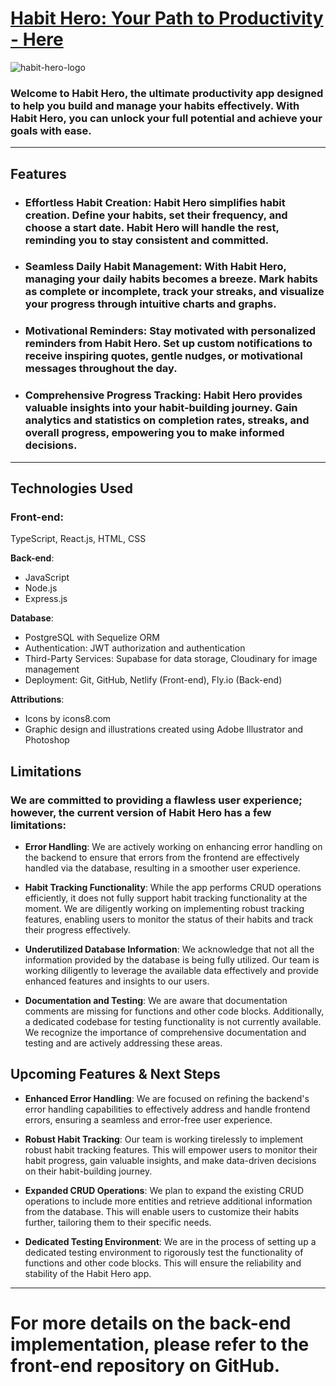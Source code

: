 # [Habit Hero: Your Path to Productivity - Here](https://habit-hero-musto.netlify.app/)

![habit-hero-logo](https://github.com/officialmusto/habit-hero-front/assets/98829614/601e1926-53c0-416c-8005-835ce4327530)

### Welcome to Habit Hero, the ultimate productivity app designed to help you build and manage your habits effectively. With Habit Hero, you can unlock your full potential and achieve your goals with ease.
---
## Features
- ### **Effortless Habit Creation**: Habit Hero simplifies habit creation. Define your habits, set their frequency, and choose a start date. Habit Hero will handle the rest, reminding you to stay consistent and committed.
- ### **Seamless Daily Habit Management**: With Habit Hero, managing your daily habits becomes a breeze. Mark habits as complete or incomplete, track your streaks, and visualize your progress through intuitive charts and graphs.
- ### **Motivational Reminders**: Stay motivated with personalized reminders from Habit Hero. Set up custom notifications to receive inspiring quotes, gentle nudges, or motivational messages throughout the day.
- ### **Comprehensive Progress Tracking**: Habit Hero provides valuable insights into your habit-building journey. Gain analytics and statistics on completion rates, streaks, and overall progress, empowering you to make informed decisions.
---
## Technologies Used
### **Front-end**: 
TypeScript, React.js, HTML, CSS

**Back-end**: 

- JavaScript
- Node.js
- Express.js

**Database**: 
- PostgreSQL with Sequelize ORM
- Authentication: JWT authorization and authentication
- Third-Party Services: Supabase for data storage, Cloudinary for image management
- Deployment: Git, GitHub, Netlify (Front-end), Fly.io (Back-end)

**Attributions**:
- Icons by icons8.com
- Graphic design and illustrations created using Adobe Illustrator and Photoshop

## Limitations
### We are committed to providing a flawless user experience; however, the current version of Habit Hero has a few limitations:

- **Error Handling**: 
We are actively working on enhancing error handling on the backend to ensure that errors from the frontend are effectively handled via the database, resulting in a smoother user experience.

- **Habit Tracking Functionality**: While the app performs CRUD operations efficiently, it does not fully support habit tracking functionality at the moment. We are diligently working on implementing robust tracking features, enabling users to monitor the status of their habits and track their progress effectively.

- **Underutilized Database Information**: We acknowledge that not all the information provided by the database is being fully utilized. Our team is working diligently to leverage the available data effectively and provide enhanced features and insights to our users.

- **Documentation and Testing**: We are aware that documentation comments are missing for functions and other code blocks. Additionally, a dedicated codebase for testing functionality is not currently available. We recognize the importance of comprehensive documentation and testing and are actively addressing these areas.

## Upcoming Features & Next Steps
- **Enhanced Error Handling**: We are focused on refining the backend's error handling capabilities to effectively address and handle frontend errors, ensuring a seamless and error-free user experience.

- **Robust Habit Tracking**: Our team is working tirelessly to implement robust habit tracking features. This will empower users to monitor their habit progress, gain valuable insights, and make data-driven decisions on their habit-building journey.
- **Expanded CRUD Operations**: We plan to expand the existing CRUD operations to include more entities and retrieve additional information from the database. This will enable users to customize their habits further, tailoring them to their specific needs.
- **Dedicated Testing Environment**: We are in the process of setting up a dedicated testing environment to rigorously test the functionality of functions and other code blocks. This will ensure the reliability and stability of the Habit Hero app.
---
# For more details on the back-end implementation, please refer to the front-end repository on GitHub.